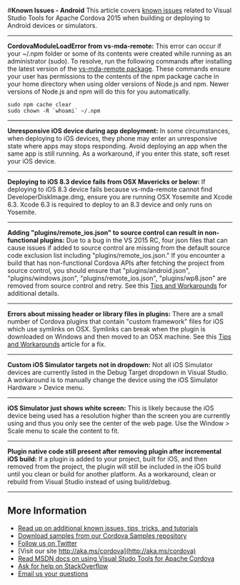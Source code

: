 #**Known Issues - Android**
This article covers [known issues](../Readme.md#knownissues) related to Visual Studio Tools for Apache Cordova 2015 when building or deploying to Android devices or simulators. 

----------
**CordovaModuleLoadError from vs-mda-remote:** This error can occur if your ~/.npm folder or some of its contents were created while running as an administrator (sudo). To resolve, run the following commands after installing the latest version of the [vs-mda-remote package](https://www.npmjs.com/package/vs-mda-remote). These commands ensure your user has permissions to the contents of the npm package cache in your home directory when using older versions of Node.js and npm. Newer versions of Node.js and npm will do this for you automatically.

    sudo npm cache clear 
    sudo chown -R `whoami` ~/.npm

----------
**Unresponsive iOS device during app deployment:** In some circumstances, when deploying to iOS devices, they phone may enter an unresponsive state where apps may stops responding. Avoid deploying an app when the same app is still running. 
As a workaround, if you enter this state, soft reset your iOS device.

----------
**Deploying to iOS 8.3 device fails from OSX Mavericks or below:** If deploying to iOS 8.3 device fails because vs-mda-remote cannot find DeveloperDiskImage.dmg, ensure you are running OSX Yosemite and Xcode 6.3. Xcode 6.3 is required to deploy to an 8.3 device and only runs on Yosemite.

----------
**Adding "plugins/remote_ios.json" to source control can result in non-functional plugins:** Due to a bug in the VS 2015 RC, four json files that can cause issues if added to source control are missing from the default source code exclusion list including "plugins/remote_ios.json." If you encounter a build that has non-functional Cordova APIs after fetching the project from source control, you should ensure that "plugins/android.json", "plugins/windows.json", "plugins/remote_ios.json", "plugins/wp8.json" are removed from source control and retry. See this [Tips and Workarounds](../tips-and-workarounds/general/README.md#missingexclude) for additional details.

----------
**Errors about missing header or library files in plugins:** There are a small number of Cordova plugins that contain "custom framework" files for iOS which use symlinks on OSX. Symlinks can break when the plugin is downloaded on Windows and then moved to an OSX machine. See this [Tips and Workarounds](../tips-and-workarounds/ios/README.md#symlink) article for a fix.

----------
**Custom iOS Simulator targets not in dropdown:** Not all iOS Simulator devices are currently listed in the Debug Target dropdown in Visual Studio. A workaround is to manually change the device using the iOS Simulator Hardware > Device menu.

----------
**iOS Simulator just shows white screen:** This is likely because the iOS device being used has a resolution higher than the screen you are currently using and thus you only see the center of the web page. Use the Window > Scale menu to scale the content to fit.

----------
**Plugin native code still present after removing plugin after incremental iOS build:** If a plugin is added to your project, built for iOS, and then removed from the project, the plugin will still be included in the iOS build until you clean or build for another platform. As a workaround, clean or rebuild from Visual Studio instead of using build/debug.

----------
## More Information
* [Read up on additional known issues, tips, tricks, and tutorials](../Readme.md)
* [Download samples from our Cordova Samples repository](http://github.com/Microsoft/cordova-samples)
* [Follow us on Twitter](https://twitter.com/VSCordovaTools)
* [Visit our site http://aka.ms/cordova](http://aka.ms/cordova)
* [Read MSDN docs on using Visual Studo Tools for Apache Cordova](http://go.microsoft.com/fwlink/?LinkID=533794)
* [Ask for help on StackOverflow](http://stackoverflow.com/questions/tagged/visual-studio-cordova)
* [Email us your questions](mailto://multidevicehybridapp@microsoft.com)
